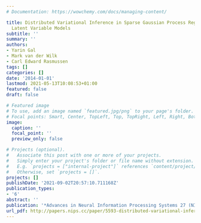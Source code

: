 ```yaml
---
# Documentation: https://wowchemy.com/docs/managing-content/

title: Distributed Variational Inference in Sparse Gaussian Process Regression and
  Latent Variable Models
subtitle: ''
summary: ''
authors:
- Yarin Gal
- Mark van der Wilk
- Carl Edward Rasmussen
tags: []
categories: []
date: '2014-01-01'
lastmod: 2021-05-13T10:08:53+01:00
featured: false
draft: false

# Featured image
# To use, add an image named `featured.jpg/png` to your page's folder.
# Focal points: Smart, Center, TopLeft, Top, TopRight, Left, Right, BottomLeft, Bottom, BottomRight.
image:
  caption: ''
  focal_point: ''
  preview_only: false

# Projects (optional).
#   Associate this post with one or more of your projects.
#   Simply enter your project's folder or file name without extension.
#   E.g. `projects = ["internal-project"]` references `content/project/deep-learning/index.md`.
#   Otherwise, set `projects = []`.
projects: []
publishDate: '2021-09-02T20:57:10.711168Z'
publication_types:
- '6'
abstract: ''
publication: '*Advances in Neural Information Processing Systems 27 (NIPS)*'
url_pdf: http://papers.nips.cc/paper/5593-distributed-variational-inference-in-sparse-gaussian-process-regression-and-latent-variable-models.pdf
---
```

